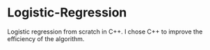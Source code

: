 # Logistic-Regression
Logistic regression from scratch in C++. I chose C++ to improve the efficiency of the algorithm.
